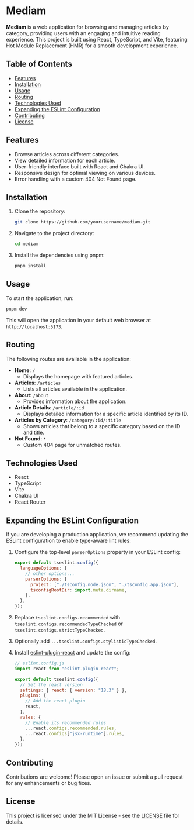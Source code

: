 # Mediam

**Mediam** is a web application for browsing and managing articles by category, providing users with an engaging and intuitive reading experience. This project is built using React, TypeScript, and Vite, featuring Hot Module Replacement (HMR) for a smooth development experience.

## Table of Contents

- [Features](#features)
- [Installation](#installation)
- [Usage](#usage)
- [Routing](#routing)
- [Technologies Used](#technologies-used)
- [Expanding the ESLint Configuration](#expanding-the-eslint-configuration)
- [Contributing](#contributing)
- [License](#license)

## Features

- Browse articles across different categories.
- View detailed information for each article.
- User-friendly interface built with React and Chakra UI.
- Responsive design for optimal viewing on various devices.
- Error handling with a custom 404 Not Found page.

## Installation

1. Clone the repository:
   ```bash
   git clone https://github.com/yourusername/mediam.git
   ```
2. Navigate to the project directory:
   ```bash
   cd mediam
   ```
3. Install the dependencies using pnpm:
   ```bash
   pnpm install
   ```

## Usage

To start the application, run:

```bash
pnpm dev
```

This will open the application in your default web browser at `http://localhost:5173`.

## Routing

The following routes are available in the application:

- **Home**: `/`
  - Displays the homepage with featured articles.
- **Articles**: `/articles`
  - Lists all articles available in the application.
- **About**: `/about`
  - Provides information about the application.
- **Article Details**: `/article/:id`
  - Displays detailed information for a specific article identified by its ID.
- **Articles by Category**: `/category/:id/:title`
  - Shows articles that belong to a specific category based on the ID and title.
- **Not Found**: `*`
  - Custom 404 page for unmatched routes.

## Technologies Used

- React
- TypeScript
- Vite
- Chakra UI
- React Router

## Expanding the ESLint Configuration

If you are developing a production application, we recommend updating the ESLint configuration to enable type-aware lint rules:

1. Configure the top-level `parserOptions` property in your ESLint config:

   ```js
   export default tseslint.config({
     languageOptions: {
       // other options...
       parserOptions: {
         project: ["./tsconfig.node.json", "./tsconfig.app.json"],
         tsconfigRootDir: import.meta.dirname,
       },
     },
   });
   ```

2. Replace `tseslint.configs.recommended` with `tseslint.configs.recommendedTypeChecked` or `tseslint.configs.strictTypeChecked`.
3. Optionally add `...tseslint.configs.stylisticTypeChecked`.
4. Install [eslint-plugin-react](https://github.com/jsx-eslint/eslint-plugin-react) and update the config:

   ```js
   // eslint.config.js
   import react from "eslint-plugin-react";

   export default tseslint.config({
     // Set the react version
     settings: { react: { version: "18.3" } },
     plugins: {
       // Add the react plugin
       react,
     },
     rules: {
       // Enable its recommended rules
       ...react.configs.recommended.rules,
       ...react.configs["jsx-runtime"].rules,
     },
   });
   ```

## Contributing

Contributions are welcome! Please open an issue or submit a pull request for any enhancements or bug fixes.

## License

This project is licensed under the MIT License - see the [LICENSE](LICENSE) file for details.
